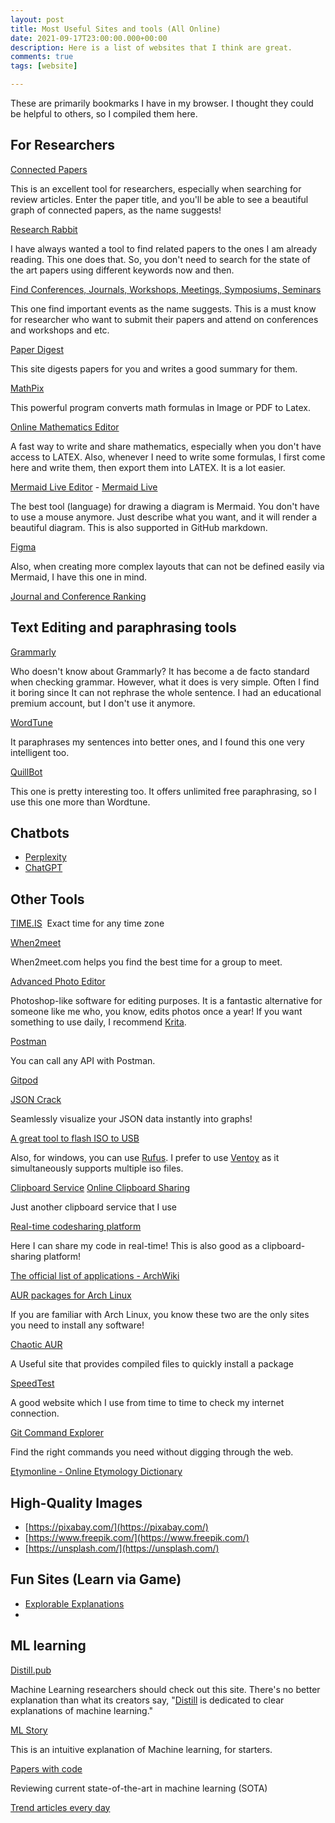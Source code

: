 ```yaml
---
layout: post
title: Most Useful Sites and tools (All Online)
date: 2021-09-17T23:00:00.000+00:00
description: Here is a list of websites that I think are great.
comments: true
tags: [website]

---
```


These are primarily bookmarks I have in my browser. I thought they could be helpful to others, so I compiled them here.

## For Researchers


[Connected Papers](http://connectedpapers.com "Connected Papers")

This is an excellent tool for researchers, especially when searching for review articles. Enter the paper title, and you'll be able to see a beautiful graph of connected papers, as the name suggests!

[Research Rabbit](https://researchrabbitapp.com/)

I have always wanted a tool to find related papers to the ones I am already reading. This one does that. So, you don't need to search for the state of the art papers using different keywords now and then.

[Find Conferences, Journals, Workshops, Meetings, Symposiums, Seminars](https://www.resurchify.com/)

This one find important events as the name suggests. This is a must know for researcher who want to submit their papers and attend on conferences and workshops and etc. 

[Paper Digest](https://www.paper-digest.com/)

This site digests papers for you and writes a good summary for them. 

[MathPix](https://mathpix.com/)

This powerful program converts math formulas in Image or PDF to Latex.


[Online Mathematics Editor](https://www.mathcha.io/)

A fast way to write and share mathematics, especially when you don't have access to LATEX. Also, whenever I need to write some formulas, I first come here and write them, then export them into LATEX. It is a lot easier.

[Mermaid Live Editor](https://mermaid-js.github.io/mermaid-live-editor/) - [Mermaid Live](https://mermaid.live/)

The best tool (language) for drawing a diagram is Mermaid. You don't have to use a mouse anymore. Just describe what you want, and it will render a beautiful diagram. This is also supported in GitHub markdown.

[Figma](https://www.figma.com/)

Also, when creating more complex layouts that can not be defined easily via Mermaid, I have this one in mind. 

[Journal and Conference Ranking](https://www.resurchify.com/)


## Text Editing and paraphrasing tools

[Grammarly](grammarly.com)

Who doesn't know about Grammarly? It has become a de facto standard when checking grammar. However, what it does is very simple. Often I find it boring since It can not rephrase the whole sentence. I had an educational premium account, but I don't use it anymore. 

[WordTune](https://www.wordtune.com/)

It paraphrases my sentences into better ones, and I found this one very intelligent too.

[QuillBot](https://quillbot.com/)

This one is pretty interesting too. It offers unlimited free paraphrasing, so I use this one more than Wordtune. 

## Chatbots 

- [Perplexity](https://www.perplexity.ai/)
- [ChatGPT](https://chat.openai.com/chat)

## Other Tools

[TIME.IS](https://time.is/) 
Exact time for any time zone

[When2meet](https://www.when2meet.com/)

When2meet.com helps you find the best time for a group to meet.

[Advanced Photo Editor](https://photopea.com)

Photoshop-like software for editing purposes. It is a fantastic alternative for someone like me who, you know, edits photos once a year! If you want something to use daily, I recommend [Krita](https://krita.org/en/).

[Postman](https://www.postman.com/)

You can call any API with Postman.

[Gitpod](https://www.gitpod.io/)

[JSON Crack](https://jsoncrack.com/)

Seamlessly visualize your JSON data instantly into graphs!

[A great tool to flash ISO to USB](https://www.balena.io/etcher/)

Also, for windows, you can use [Rufus](https://rufus.ie/en/). I prefer to use [Ventoy](https://www.ventoy.net/en/index.html) as it simultaneously supports multiple iso files.

[Clipboard Service](https://fastbin.xyz/)
[Online Clipboard Sharing](https://regprime.com/Clipboard)

Just another clipboard service that I use

[Real-time codesharing platform](https://codeshare.io/)

Here I can share my code in real-time! This is also good as a clipboard-sharing platform!

[The official list of applications - ArchWiki](https://wiki.archlinux.org/title/List_of_applications)

[AUR packages for Arch Linux](https://aur.archlinux.org/packages/)

If you are familiar with Arch Linux, you know these two are the only sites you need to install any software!

[Chaotic AUR](https://pkgs.org/)

A Useful site that provides compiled files to quickly install a package

[SpeedTest](https://www.speedtest.net/)

A good website which I use from time to time to check my internet connection. 

[Git Command Explorer](https://gitexplorer.com/)

Find the right commands you need without digging through the web.

[Etymonline - Online Etymology Dictionary](https://www.etymonline.com/)

## High-Quality Images

- [https://pixabay.com/](https://pixabay.com/)  
- [https://www.freepik.com/](https://www.freepik.com/)  
- [https://unsplash.com/](https://unsplash.com/)

## Fun Sites (Learn via Game)
- [Explorable Explanations](https://explorabl.es/)
- 
## ML learning 

[Distill.pub](https://distill.pub/)

Machine Learning researchers should check out this site. There's no better explanation than what its creators say, "[Distill](https://distill.pub/) is dedicated to clear explanations of machine learning."

[ML Story](https://mlstory.org/)

This is an intuitive explanation of Machine learning, for starters.

[Papers with code](https://paperswithcode.com)


Reviewing current state-of-the-art in machine learning (SOTA)

[Trend articles every day](https://mavenlin.github.io/ai_research_trends/)
